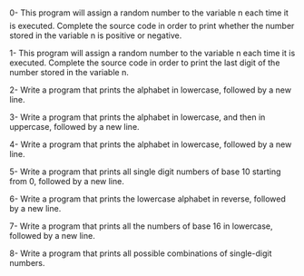 0- This program will assign a random number to the variable n each time it is executed. Complete the source code in order to print whether the number stored in the variable n is positive or negative.

1- This program will assign a random number to the variable n each time it is executed. Complete the source code in order to print the last digit of the number stored in the variable n.

2- Write a program that prints the alphabet in lowercase, followed by a new line.

3- Write a program that prints the alphabet in lowercase, and then in uppercase, followed by a new line.

4- Write a program that prints the alphabet in lowercase, followed by a new line.

5- Write a program that prints all single digit numbers of base 10 starting from 0, followed by a new line.

6- Write a program that prints the lowercase alphabet in reverse, followed by a new line.

7- Write a program that prints all the numbers of base 16 in lowercase, followed by a new line.

8- Write a program that prints all possible combinations of single-digit numbers.


